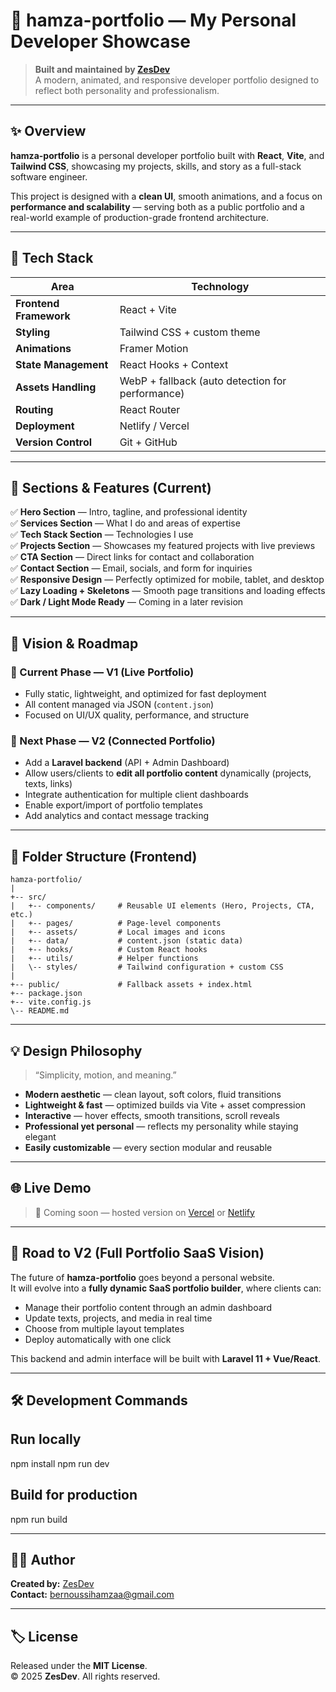 # 💼 hamza-portfolio — My Personal Developer Showcase

> **Built and maintained by [ZesDev](https://github.com/Hamzabern)**  
> A modern, animated, and responsive developer portfolio designed to reflect both personality and professionalism.

---

## ✨ Overview

**hamza-portfolio** is a personal developer portfolio built with **React**, **Vite**, and **Tailwind CSS**, showcasing my projects, skills, and story as a full-stack software engineer.

This project is designed with a **clean UI**, smooth animations, and a focus on **performance and scalability** — serving both as a public portfolio and a real-world example of production-grade frontend architecture.

---

## 🧱 Tech Stack

| Area | Technology |
|------|-------------|
| **Frontend Framework** | React + Vite |
| **Styling** | Tailwind CSS + custom theme |
| **Animations** | Framer Motion |
| **State Management** | React Hooks + Context |
| **Assets Handling** | WebP + fallback (auto detection for performance) |
| **Routing** | React Router |
| **Deployment** | Netlify / Vercel |
| **Version Control** | Git + GitHub |

---

## 🎨 Sections & Features (Current)

✅ **Hero Section** — Intro, tagline, and professional identity  
✅ **Services Section** — What I do and areas of expertise  
✅ **Tech Stack Section** — Technologies I use  
✅ **Projects Section** — Showcases my featured projects with live previews  
✅ **CTA Section** — Direct links for contact and collaboration  
✅ **Contact Section** — Email, socials, and form for inquiries  
✅ **Responsive Design** — Perfectly optimized for mobile, tablet, and desktop  
✅ **Lazy Loading + Skeletons** — Smooth page transitions and loading effects  
✅ **Dark / Light Mode Ready** — Coming in a later revision  

---

## 🚀 Vision & Roadmap

### 🎯 Current Phase — V1 (Live Portfolio)
- Fully static, lightweight, and optimized for fast deployment  
- All content managed via JSON (`content.json`)  
- Focused on UI/UX quality, performance, and structure  

### 🧩 Next Phase — V2 (Connected Portfolio)
- Add a **Laravel backend** (API + Admin Dashboard)  
- Allow users/clients to **edit all portfolio content** dynamically (projects, texts, links)  
- Integrate authentication for multiple client dashboards  
- Enable export/import of portfolio templates  
- Add analytics and contact message tracking  

---

## 🧰 Folder Structure (Frontend)
```
hamza-portfolio/
|
+-- src/
|   +-- components/     # Reusable UI elements (Hero, Projects, CTA, etc.)
|   +-- pages/          # Page-level components
|   +-- assets/         # Local images and icons
|   +-- data/           # content.json (static data)
|   +-- hooks/          # Custom React hooks
|   +-- utils/          # Helper functions
|   \-- styles/         # Tailwind configuration + custom CSS
|
+-- public/             # Fallback assets + index.html
+-- package.json
+-- vite.config.js
\-- README.md
```
---

## 💡 Design Philosophy

> “Simplicity, motion, and meaning.”

- **Modern aesthetic** — clean layout, soft colors, fluid transitions  
- **Lightweight & fast** — optimized builds via Vite + asset compression  
- **Interactive** — hover effects, smooth transitions, scroll reveals  
- **Professional yet personal** — reflects my personality while staying elegant  
- **Easily customizable** — every section modular and reusable  

---

## 🌐 Live Demo

> 🔗 Coming soon — hosted version on [Vercel](https://vercel.com/) or [Netlify](https://netlify.com/)

---

## 🧭 Road to V2 (Full Portfolio SaaS Vision)

The future of **hamza-portfolio** goes beyond a personal website.  
It will evolve into a **fully dynamic SaaS portfolio builder**, where clients can:

- Manage their portfolio content through an admin dashboard  
- Update texts, projects, and media in real time  
- Choose from multiple layout templates  
- Deploy automatically with one click  

This backend and admin interface will be built with **Laravel 11 + Vue/React**.

---

## 🛠️ Development Commands

## Run locally

npm install
npm run dev

## Build for production

npm run build


---

## 🧑‍💻 Author

**Created by:** [ZesDev](https://github.com/Hamzabern)  
**Contact:** bernoussihamzaa@gmail.com

---

## 🏷️ License
Released under the **MIT License**.  
© 2025 **ZesDev**. All rights reserved.
